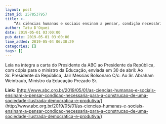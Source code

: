 ```yaml
---
layout: post
item_id: 2578537957
title: >-
    “As ciências humanas e sociais ensinam a pensar, condição necessária para a construção de uma sociedade ilustrada, democrática e produtiva
author: Tatu D'Oquei
date: 2019-05-01 03:00:00
pub_date: 2019-05-01 03:00:00
time_added: 2019-05-04 06:30:29
categories: []
tags: []
---
```


Leia na íntegra a carta do Presidente da ABC ao Presidente da República, com cópia para o ministro da Educação, enviada em 30 de abril: Ao Sr. Presidente da República, Jair Messias Bolsonaro C/c: Ao Sr. Abraham Weintraub, Ministro da Educação Prezado Sr.

**Link:** [http://www.abc.org.br/2019/05/01/as-ciencias-humanas-e-sociais-ensinam-a-pensar-condicao-necessaria-para-a-construcao-de-uma-sociedade-ilustrada-democratica-e-produtiva/](http://www.abc.org.br/2019/05/01/as-ciencias-humanas-e-sociais-ensinam-a-pensar-condicao-necessaria-para-a-construcao-de-uma-sociedade-ilustrada-democratica-e-produtiva/)

